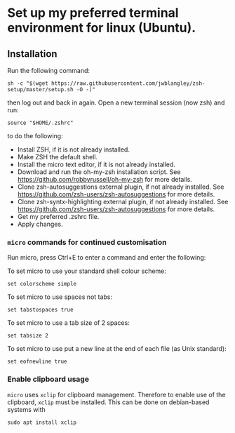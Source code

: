 # Set up my preferred terminal environment for linux (Ubuntu).

## Installation
Run the following command:
```shell
sh -c "$(wget https://raw.githubusercontent.com/jwblangley/zsh-setup/master/setup.sh -O -)"
```
then log out and back in again.
Open a new terminal session (now zsh) and run:
```shell
source "$HOME/.zshrc"
```
to do the following:
* Install ZSH, if it is not already installed.
* Make ZSH the default shell.
* Install the micro text editor, if it is not already installed.
* Download and run the oh-my-zsh installation script. See https://github.com/robbyrussell/oh-my-zsh for more details.
* Clone zsh-autosuggestions external plugin, if not already installed. See https://github.com/zsh-users/zsh-autosuggestions for more details.
* Clone zsh-syntx-highlighting external plugin, if not already installed. See https://github.com/zsh-users/zsh-autosuggestions for more details.
* Get my preferred .zshrc file.
* Apply changes.

### `micro` commands for continued customisation
Run micro, press Ctrl+E to enter a command and enter the following:

To set micro to use your standard shell colour scheme:
```shell
set colorscheme simple
```
To set micro to use spaces not tabs:
```shell
set tabstospaces true
```
To set micro to use a tab size of 2 spaces:
```shell
set tabsize 2
```
To set micro to use put a new line at the end of each file (as Unix standard):
```shell
set eofnewline true
```

### Enable clipboard usage
`micro` uses `xclip` for clipboard management. Therefore to enable use of the clipboard, `xclip` must be installed. This can be done on debian-based systems with 
```shell
sudo apt install xclip
```
